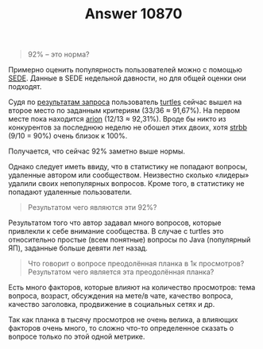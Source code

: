 ﻿---
title: "Answer 10870"
se.owner.user_id: 178556
se.owner.display_name: "default locale"
se.owner.link: "https://ru.meta.stackoverflow.com/users/178556/default-locale"
se.answer_id: 10870
se.question_id: 10866
se.post_type: answer
se.is_accepted: True
---
<blockquote>
<p>92% – это норма?</p>
</blockquote>
<p>Примерно оценить популярность пользователей можно с помощью <a href="https://data.stackexchange.com/" rel="nofollow noreferrer">SEDE</a>. Данные в SEDE недельной давности, но для общей оценки они подходят.</p>
<p>Судя по <a href="https://data.stackexchange.com/ru/query/1296465" rel="nofollow noreferrer">результатам запроса</a> пользователь <a href="https://ru.stackoverflow.com/users/1881/turtles?tab=questions&amp;sort=views">turtles</a> сейчас вышел на второе место по заданным критериям (33/36 ≈ 91,67%). На первом месте пока находится <a href="https://ru.stackoverflow.com/users/2345/arion?tab=questions&amp;sort=views">arion</a> (12/13 ≈ 92,31%). Вроде бы никто из конкурентов за последнюю неделю не обошел этих двоих, хотя <a href="https://ru.stackoverflow.com/users/1993/strbb?tab=questions">strbb</a> (9/10 = 90%) очень близок к 100%.</p>
<p>Получается, что сейчас 92% заметно выше нормы.</p>
<p>Однако следует иметь ввиду, что в статистику не попадают вопросы, удаленные автором или сообществом. Неизвестно сколько «лидеры» удалили своих непопулярных вопросов. Кроме того, в статистику не попадают удаленные пользователи.</p>
<blockquote>
<p>Результатом чего являются эти 92%?</p>
</blockquote>
<p>Результатом того что автор задавал много вопросов, которые привлекли к себе внимание сообщества. В случае с turtles это относительно простые (всем понятные) вопросы по Java (популярный ЯП), заданные больше девяти лет назад.</p>
<blockquote>
<p>Что говорит о вопросе преодолённая планка в 1к просмотров? Результатом чего является эта преодолённая планка?</p>
</blockquote>
<p>Есть много факторов, которые влияют на количество просмотров: тема вопроса, возраст, обсуждения на мете/в чате, качество вопроса, качество заголовка, продвижение в социальных сетях и др.</p>
<p>Так как планка в тысячу просмотров не очень велика, а влияющих факторов очень много, то сложно что-то определенное сказать о вопросе только по этой одной метрике.</p>
